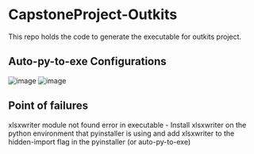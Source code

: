 # CapstoneProject-Outkits
This repo holds the code to generate the executable for outkits project.

## Auto-py-to-exe Configurations
![image](https://github.com/user-attachments/assets/8dcfcae1-5038-4484-be11-0b282585ac5a)
![image](https://github.com/user-attachments/assets/6c7d1893-265d-4685-81bc-4f064c60e025)


## Point of failures
xlsxwriter module not found error in executable - Install xlsxwriter on the python environment that pyinstaller is using and add xlsxwriter to the hidden-import flag in the pyinstaller (or auto-py-to-exe)
